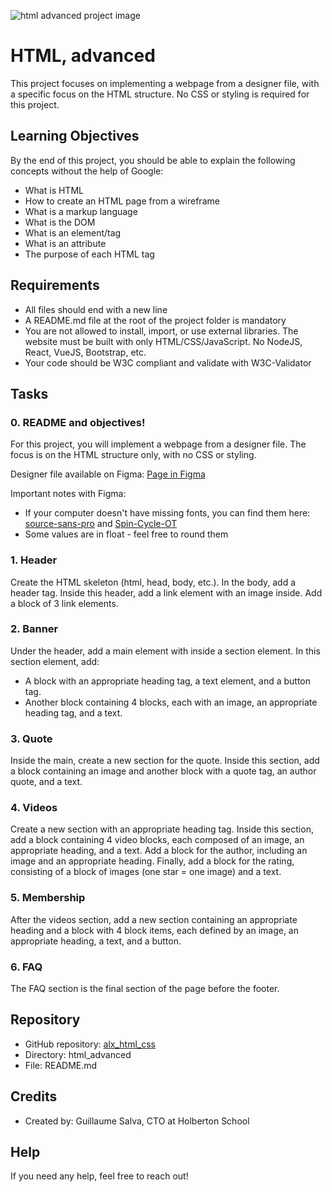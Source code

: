 ![html advanced project image](https://github.com/Damitechstar/alx_html_css/assets/136080923/cb59f8e1-75e5-4404-b966-749dc109a28b)
# HTML, advanced

This project focuses on implementing a webpage from a designer file, with a specific focus on the HTML structure. No CSS or styling is required for this project.

## Learning Objectives

By the end of this project, you should be able to explain the following concepts without the help of Google:

- What is HTML
- How to create an HTML page from a wireframe
- What is a markup language
- What is the DOM
- What is an element/tag
- What is an attribute
- The purpose of each HTML tag
## Requirements

- All files should end with a new line
- A README.md file at the root of the project folder is mandatory
- You are not allowed to install, import, or use external libraries. The website must be built with only HTML/CSS/JavaScript. No NodeJS, React, VueJS, Bootstrap, etc.
- Your code should be W3C compliant and validate with W3C-Validator

## Tasks
### 0. README and objectives!

For this project, you will implement a webpage from a designer file. The focus is on the HTML structure only, with no CSS or styling.

Designer file available on Figma: [Page in Figma](https://www.figma.com/file/FIGMA_FILE)

Important notes with Figma:
- If your computer doesn't have missing fonts, you can find them here: [source-sans-pro](https://fonts.google.com/specimen/Source+Sans+Pro) and [Spin-Cycle-OT](https://fonts.google.com/specimen/Spin+Cycle+OT)
- Some values are in float - feel free to round them

### 1. Header

Create the HTML skeleton (html, head, body, etc.). In the body, add a header tag. Inside this header, add a link element with an image inside. Add a block of 3 link elements.

### 2. Banner
Under the header, add a main element with inside a section element. In this section element, add:
- A block with an appropriate heading tag, a text element, and a button tag.
- Another block containing 4 blocks, each with an image, an appropriate heading tag, and a text.

### 3. Quote

Inside the main, create a new section for the quote. Inside this section, add a block containing an image and another block with a quote tag, an author quote, and a text.

### 4. Videos

Create a new section with an appropriate heading tag. Inside this section, add a block containing 4 video blocks, each composed of an image, an appropriate heading, and a text. Add a block for the author, including an image and an appropriate heading. Finally, add a block for the rating, consisting of a block of images (one star = one image) and a text.
### 5. Membership

After the videos section, add a new section containing an appropriate heading and a block with 4 block items, each defined by an image, an appropriate heading, a text, and a button.

### 6. FAQ

The FAQ section is the final section of the page before the footer.

## Repository

- GitHub repository: [alx_html_css](https://github.com/Damitechstar/alx_html_css)
- Directory: html_advanced
- File: README.md

## Credits

- Created by: Guillaume Salva, CTO at Holberton School

## Help

If you need any help, feel free to reach out!
